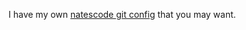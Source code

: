 I have my own [natescode git config](https://gist.github.com/natescode/aed203bb2826628993a67dfadb22302a) that you may want.
